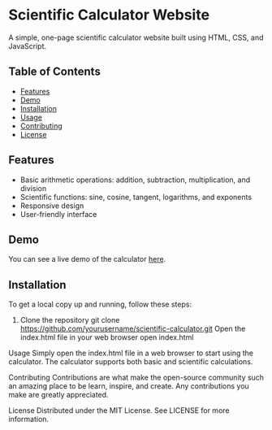 # Scientific Calculator Website

A simple, one-page scientific calculator website built using HTML, CSS, and JavaScript.

## Table of Contents
- [Features](#features)
- [Demo](#demo)
- [Installation](#installation)
- [Usage](#usage)
- [Contributing](#contributing)
- [License](#license)

## Features

- Basic arithmetic operations: addition, subtraction, multiplication, and division
- Scientific functions: sine, cosine, tangent, logarithms, and exponents
- Responsive design
- User-friendly interface

## Demo

You can see a live demo of the calculator [here](https://classy-gaufre-2fd46c.netlify.app/).

## Installation

To get a local copy up and running, follow these steps:

1. Clone the repository
   git clone https://github.com/yourusername/scientific-calculator.git
Open the index.html file in your web browser
open index.html

Usage
Simply open the index.html file in a web browser to start using the calculator. The calculator supports both basic and scientific calculations.

Contributing
Contributions are what make the open-source community such an amazing place to be learn, inspire, and create. Any contributions you make are greatly appreciated.

License
Distributed under the MIT License. See LICENSE for more information.
